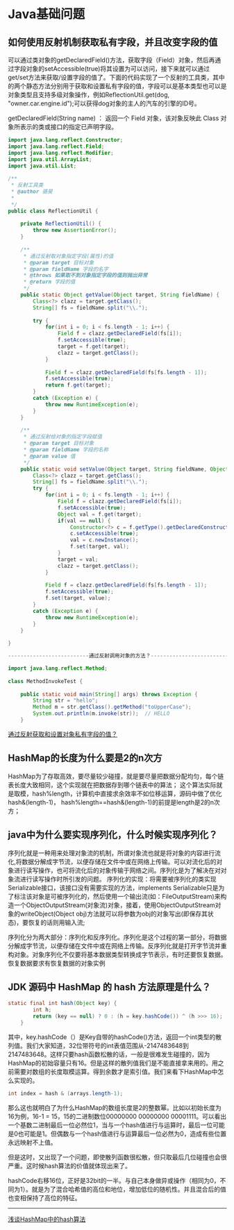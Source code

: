 # Java基础问题

## 如何使用反射机制获取私有字段，并且改变字段的值

可以通过类对象的getDeclaredField()方法，获取字段（Field）对象，然后再通过字段对象的setAccessible(true)将其设置为可以访问，接下来就可以通过get/set方法来获取/设置字段的值了。下面的代码实现了一个反射的工具类，其中的两个静态方法分别用于获取和设置私有字段的值，字段可以是基本类型也可以是对象类型且支持多级对象操作，例如ReflectionUtil.get(dog, "owner.car.engine.id");可以获得dog对象的主人的汽车的引擎的ID号。
 
getDeclaredField(String name) ：
          返回一个 Field 对象，该对象反映此 Class 对象所表示的类或接口的指定已声明字段。

```Java 
import java.lang.reflect.Constructor;
import java.lang.reflect.Field;
import java.lang.reflect.Modifier;
import java.util.ArrayList;
import java.util.List;
 
/**
 * 反射工具类
 * @author 骆昊
 *
 */
public class ReflectionUtil {
 
    private ReflectionUtil() {
        throw new AssertionError();
    }
 
    /**
     * 通过反射取对象指定字段(属性)的值
     * @param target 目标对象
     * @param fieldName 字段的名字
     * @throws 如果取不到对象指定字段的值则抛出异常
     * @return 字段的值
     */
    public static Object getValue(Object target, String fieldName) {
        Class<?> clazz = target.getClass();
        String[] fs = fieldName.split("\\.");
 
        try {
            for(int i = 0; i < fs.length - 1; i++) {
                Field f = clazz.getDeclaredField(fs[i]);
                f.setAccessible(true);
                target = f.get(target);
                clazz = target.getClass();
            }
 
            Field f = clazz.getDeclaredField(fs[fs.length - 1]);
            f.setAccessible(true);
            return f.get(target);
        }
        catch (Exception e) {
            throw new RuntimeException(e);
        }
    }
 
    /**
     * 通过反射给对象的指定字段赋值
     * @param target 目标对象
     * @param fieldName 字段的名称
     * @param value 值
     */
    public static void setValue(Object target, String fieldName, Object value) {
        Class<?> clazz = target.getClass();
        String[] fs = fieldName.split("\\.");
        try {
            for(int i = 0; i < fs.length - 1; i++) {
                Field f = clazz.getDeclaredField(fs[i]);
                f.setAccessible(true);
                Object val = f.get(target);
                if(val == null) {
                    Constructor<?> c = f.getType().getDeclaredConstructor();
                    c.setAccessible(true);
                    val = c.newInstance();
                    f.set(target, val);
                }
                target = val;
                clazz = target.getClass();
            }
 
            Field f = clazz.getDeclaredField(fs[fs.length - 1]);
            f.setAccessible(true);
            f.set(target, value);
        }
        catch (Exception e) {
            throw new RuntimeException(e);
        }
    }
 
}
```
```Java
--------------------------通过反射调用对象的方法？--------------------------

import java.lang.reflect.Method;
 
class MethodInvokeTest {
 
    public static void main(String[] args) throws Exception {
        String str = "hello";
        Method m = str.getClass().getMethod("toUpperCase");
        System.out.println(m.invoke(str));  // HELLO
    }

```
[通过反射获取和设置对象私有字段的值？](https://blog.csdn.net/u012726702/article/details/72027028)

## HashMap的长度为什么要是2的n次方

HashMap为了存取高效，要尽量较少碰撞，就是要尽量把数据分配均匀，每个链表长度大致相同，这个实现就在把数据存到哪个链表中的算法；
这个算法实际就是取模，hash%length，计算机中直接求余效率不如位移运算，源码中做了优化hash&(length-1)，
hash%length==hash&(length-1)的前提是length是2的n次方；

## java中为什么要实现序列化，什么时候实现序列化？

序列化就是一种用来处理对象流的机制，所谓对象流也就是将对象的内容进行流化,将数据分解成字节流，以便存储在文件中或在网络上传输。可以对流化后的对象进行读写操作，也可将流化后的对象传输于网络之间。序列化是为了解决在对对象流进行读写操作时所引发的问题。 序列化的实现：将需要被序列化的类实现Serializable接口，该接口没有需要实现的方法，implements Serializable只是为了标注该对象是可被序列化的，然后使用一个输出流(如：FileOutputStream)来构造一个ObjectOutputStream(对象流)对象，接着，使用ObjectOutputStream对象的writeObject(Object obj)方法就可以将参数为obj的对象写出(即保存其状态)，要恢复的话则用输入流;

序列化分为两大部分：序列化和反序列化。序列化是这个过程的第一部分，将数据分解成字节流，以便存储在文件中或在网络上传输。反序列化就是打开字节流并重构对象。对象序列化不仅要将基本数据类型转换成字节表示，有时还要恢复数据。恢复数据要求有恢复数据的对象实例 

## JDK 源码中 HashMap 的 hash 方法原理是什么？

```Java
static final int hash(Object key) {
        int h;
        return (key == null) ? 0 : (h = key.hashCode()) ^ (h >>> 16);
    }
```

其中，key.hashCode（）是Key自带的hashCode()方法，返回一个int类型的散列值。我们大家知道，32位带符号的int表值范围从-2147483648到2147483648。这样只要hash函数松散的话，一般是很难发生碰撞的，因为HashMap的初始容量只有16。但是这样的散列值我们是不能直接拿来用的。用之前需要对数组的长度取模运算。得到余数才是索引值。我们来看下HashMap中怎么实现的。

```Java
int index = hash & (arrays.length-1);
```

那么这也就明白了为什么HashMap的数组长度是2的整数幂。比如以初始长度为16为例，16-1 = 15，15的二进制数位00000000 00000000 00001111。可以看出一个基数二进制最后一位必然位1，当与一个hash值进行与运算时，最后一位可能是0也可能是1。但偶数与一个hash值进行与运算最后一位必然为0，造成有些位置永远映射不上值。

但是这时，又出现了一个问题，即使散列函数很松散，但只取最后几位碰撞也会很严重。这时候hash算法的价值就体现出来了。

hashCode右移16位，正好是32bit的一半。与自己本身做异或操作（相同为0，不同为1）。就是为了混合哈希值的高位和地位，增加低位的随机性。并且混合后的值也变相保持了高位的特征。

---
[浅谈HashMap中的hash算法](http://ibat.xyz/2017/02/16/%E6%B5%85%E8%81%8AHashMap%E4%B8%AD%E7%9A%84hash%E7%AE%97%E6%B3%95/)